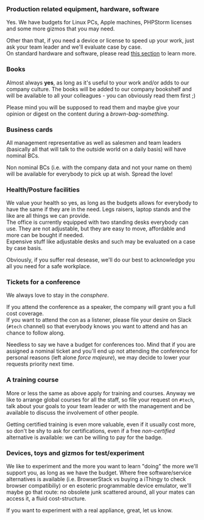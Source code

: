 ### Production related equipment, hardware, software

Yes. We have budgets for Linux PCs, Apple machines, PHPStorm licenses and some more gizmos that you may need.

Other than that, if you need a device or license to speed up your work, just ask your team leader and we'll evaluate case by case.  
On standard hardware and software, please read [this section](/our-company/approved-hardware-and-software) to learn more.

### Books

Almost always **yes**, as long as it's useful to your work and/or adds to our company culture. The books will be added to our company bookshelf and will be available to all your colleagues - you can obviously read them first ;)

Please mind you will be supposed to read them and maybe give your opinion or digest on the content during a _brown-bag-something_.

### Business cards

All management representative as well as salesmen and team leaders (basically all that will talk to the outside world on a daily basis) will have nominal BCs.

Non nominal BCs (i.e. with the company data and not your name on them) will be available for everybody to pick up at wish. Spread the love!

### Health/Posture facilities

We value your health so yes, as long as the budgets allows for everybody to have the same if they are in the need.  Legs raisers, laptop stands and the like are all things we can provide.  
The office is currently equipped with two standing desks everybody can use. They are not adjustable, but they are easy to move, affordable and more can be bought if needed.  
Expensive stuff like adjustable desks and such may be evaluated on a case by case basis.

Obviously, if you suffer real desease, we'll do our best to acknowledge you all you need for a safe workplace. 

### Tickets for a conference

We always love to stay in the _consphere_.

If you attend the conference as a speaker, the company will grant you a full cost coverage.  
If you want to attend the con as a listener, please file your desire on Slack (`#tech` channel) so that everybody knows you want to attend and has an chance to follow along.

Needless to say we have a budget for conferences too. Mind that if you are assigned a nominal ticket and you'll end up not attending the conference for personal reasons (left alone _force majeure_), we may decide to lower your requests priority next time.

### A training course

More or less the same as above apply for training and courses. Anyway we like to arrange global courses for all the staff, so file your request on `#tech`, talk about your goals to your team leader or with the management and be available to discuss the involvement of other people.

Getting certified training is even more valuable, even if it usually cost more, so don't be shy to ask for certifications, even if a free _non-certified_ alternative is available: we can be willing to pay for the badge.

### Devices, toys and gizmos for test/experiment

We like to experiment and the more you want to learn "doing" the more we'll support you, as long as we have the budget.
Where free software/service alternatives is available (i.e. BrowserStack vs buying a iThingy to check browser compatibiliy) or en esoteric programmable device emulator, we'll maybe go that route: no obsolete junk scattered around, all your mates can access it, a fluid cost-structure.

If you want to experiment with a real appliance, great, let us know.
